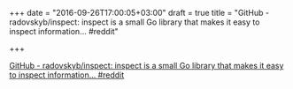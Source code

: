 +++
date = "2016-09-26T17:00:05+03:00"
draft = true
title = "GitHub - radovskyb/inspect: inspect is a small Go library that makes it easy to inspect information…  #reddit"

+++

<p><a href="https://t.co/IQfWULaagU">GitHub - radovskyb/inspect: inspect is a small Go library that makes it easy to inspect information…  #reddit</a></p>
